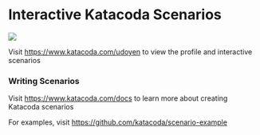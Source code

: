 # Interactive Katacoda Scenarios

[![](http://shields.katacoda.com/katacoda/udoyen/count.svg)](https://www.katacoda.com/udoyen "Get your profile on Katacoda.com")

Visit https://www.katacoda.com/udoyen to view the profile and interactive scenarios

### Writing Scenarios
Visit https://www.katacoda.com/docs to learn more about creating Katacoda scenarios

For examples, visit https://github.com/katacoda/scenario-example
